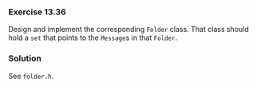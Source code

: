### Exercise 13.36

Design and implement the corresponding `Folder` class. That class should hold a
`set` that points to the `Message`s in that `Folder`.

### Solution

See `folder.h`.
